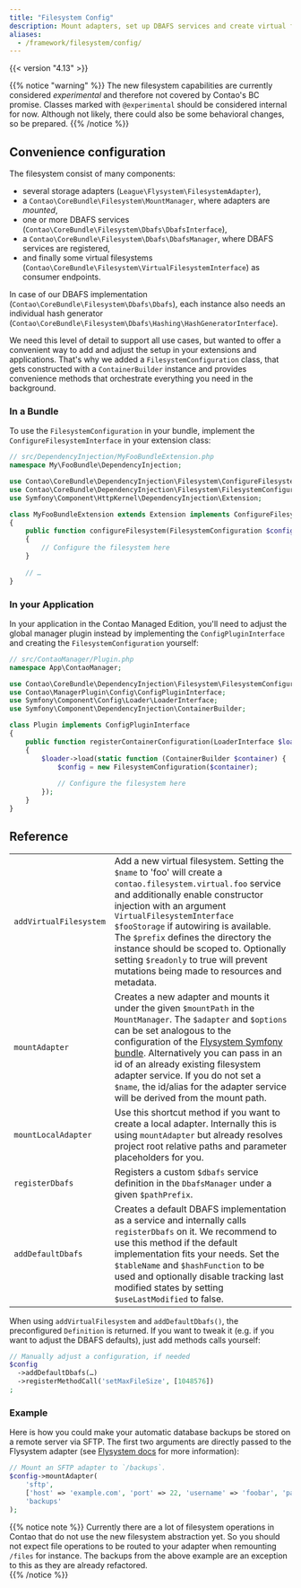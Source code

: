 ```yaml
---
title: "Filesystem Config"
description: Mount adapters, set up DBAFS services and create virtual filesystem.
aliases:
  - /framework/filesystem/config/
---
```


{{< version "4.13" >}}

{{% notice "warning" %}}
The new filesystem capabilities are currently considered *experimental* and therefore not covered by Contao's BC
promise. Classes marked with `@experimental` should be considered internal for now. Although not likely, there could
also be some behavioral changes, so be prepared.
{{% /notice %}}


## Convenience configuration

The filesystem consist of many components:

* several storage adapters (`League\Flysystem\FilesystemAdapter`),
* a `Contao\CoreBundle\Filesystem\MountManager`, where adapters are *mounted*,
* one or more DBAFS services (`Contao\CoreBundle\Filesystem\Dbafs\DbafsInterface`),
* a `Contao\CoreBundle\Filesystem\Dbafs\DbafsManager`, where DBAFS services are registered,
* and finally some virtual filesystems (`Contao\CoreBundle\Filesystem\VirtualFilesystemInterface`) as consumer endpoints.

In case of our DBAFS implementation (`Contao\CoreBundle\Filesystem\Dbafs\Dbafs`), each instance also needs an individual
hash generator (`Contao\CoreBundle\Filesystem\Dbafs\Hashing\HashGeneratorInterface`).

We need this level of detail to support all use cases, but wanted to offer a convenient way to add and adjust the setup
in your extensions and applications. That's why we added a `FilesystemConfiguration` class, that gets constructed with a
`ContainerBuilder` instance and provides convenience methods that orchestrate everything you need in the background.

### In a Bundle

To use the `FilesystemConfiguration` in your bundle, implement the `ConfigureFilesystemInterface` in your extension
class:

```php
// src/DependencyInjection/MyFooBundleExtension.php
namespace My\FooBundle\DependencyInjection;

use Contao\CoreBundle\DependencyInjection\Filesystem\ConfigureFilesystemInterface;
use Contao\CoreBundle\DependencyInjection\Filesystem\FilesystemConfiguration;
use Symfony\Component\HttpKernel\DependencyInjection\Extension;

class MyFooBundleExtension extends Extension implements ConfigureFilesystemInterface 
{
    public function configureFilesystem(FilesystemConfiguration $config): void
    {
        // Configure the filesystem here
    }
    
    // …
}
```

### In your Application

In your application in the Contao Managed Edition, you'll need to adjust the global manager plugin instead by
implementing the `ConfigPluginInterface` and creating the `FilesystemConfiguration` yourself:

```php
// src/ContaoManager/Plugin.php
namespace App\ContaoManager;

use Contao\CoreBundle\DependencyInjection\Filesystem\FilesystemConfiguration;
use Contao\ManagerPlugin\Config\ConfigPluginInterface;
use Symfony\Component\Config\Loader\LoaderInterface;
use Symfony\Component\DependencyInjection\ContainerBuilder;

class Plugin implements ConfigPluginInterface
{
    public function registerContainerConfiguration(LoaderInterface $loader, array $managerConfig)
    {
        $loader->load(static function (ContainerBuilder $container) {
            $config = new FilesystemConfiguration($container);
            
            // Configure the filesystem here
        });
    }
}
```

## Reference

|  |  |
|-|-|
| `addVirtualFilesystem` | Add a new virtual filesystem. Setting the `$name` to 'foo' will create a `contao.filesystem.virtual.foo` service and additionally enable constructor injection with an argument `VirtualFilesystemInterface $fooStorage` if autowiring is available. The `$prefix` defines the directory the instance should be scoped to. Optionally setting `$readonly` to true will prevent mutations being made to resources and metadata. |
| `mountAdapter` | Creates a new adapter and mounts it under the given `$mountPath` in the `MountManager`. The `$adapter` and `$options` can be set analogous to the configuration of the [Flysystem Symfony bundle][FlysystemBundle]. Alternatively you can pass in an id of an already existing filesystem adapter service. If you do not set a `$name`, the id/alias for the adapter service will be derived from the mount path. |
| `mountLocalAdapter` | Use this shortcut method if you want to create a local adapter. Internally this is using `mountAdapter` but already resolves project root relative paths and parameter placeholders for you. |
| `registerDbafs` | Registers a custom `$dbafs` service definition in the `DbafsManager` under a given `$pathPrefix`. |
| `addDefaultDbafs` | Creates a default DBAFS implementation as a service and internally calls `registerDbafs` on it. We recommend to use this method if the default implementation fits your needs. Set the `$tableName` and `$hashFunction` to be used and optionally disable tracking last modified states by setting `$useLastModified` to false. |

When using `addVirtualFilesystem` and `addDefaultDbafs()`, the preconfigured `Definition` is returned. If you want to
tweak it (e.g. if you want to adjust the DBAFS defaults), just add methods calls yourself:

```php
// Manually adjust a configuration, if needed
$config
  ->addDefaultDbafs(…)
  ->registerMethodCall('setMaxFileSize', [1048576])
;
```

### Example

Here is how you could make your automatic database backups be stored on a remote server via SFTP. The first two
arguments are directly passed to the Flysystem adapter (see [Flysystem docs][FlysystemInteractingWithSftp] 
for more information):

```php
// Mount an SFTP adapter to `/backups`.
$config->mountAdapter(
    'sftp',         
    ['host' => 'example.com', 'port' => 22, 'username' => 'foobar', 'password' => 's3cr3t'],
    'backups'
);
```

{{% notice note %}}
Currently there are a lot of filesystem operations in Contao that do not use the new filesystem abstraction yet. So you
should not expect file operations to be routed to your adapter when remounting `/files` for instance. The backups from
the above example are an exception to this as they are already refactored.    
{{% /notice %}}


[FlysystemBundle]: https://github.com/thephpleague/flysystem-bundle
[FlysystemInteractingWithSftp]: https://github.com/thephpleague/flysystem-bundle/blob/master/docs/3-interacting-with-ftp-and-sftp-servers.md#sftp
